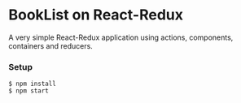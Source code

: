 # BookList on React-Redux

A very simple React-Redux application using actions, components, containers and reducers.

### Setup

```
$ npm install
$ npm start
